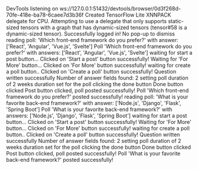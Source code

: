 DevTools listening on ws://127.0.0.1:51432/devtools/browser/0d3f268d-70fe-418e-ba78-6caee7d3b36f
Created TensorFlow Lite XNNPACK delegate for CPU.
Attempting to use a delegate that only supports static-sized tensors with a graph that has dynamic-sized tensors (tensor#58 is a dynamic-sized tensor).
Successfully logged in!
No pop-up to dismiss
reading poll:  'Which front-end framework do you prefer?'  with answer: ['React', 'Angular', 'Vue.js', 'Svelte']
Poll 'Which front-end framework do you prefer?' with answers: ['React', 'Angular', 'Vue.js', 'Svelte']
waiting for start a post button...
Clicked on 'Start a post' button successfully!
Waiting for 'For More' button...
Clicked on 'For More' button successfully!
waiting for create a poll button..
Clicked on 'Create a poll' button successfully!
Question written successfully
Number of answer fields found: 2
setting poll duration of 2 weeks
duration set for the poll
clicking the done button
Done button clicked
Post button clicked, poll posted successfully!
Poll 'Which front-end framework do you prefer?' posted successfully!
reading poll:  'What is your favorite back-end framework?'  with answer: ['Node.js', 'Django', 'Flask', 'Spring Boot']
Poll 'What is your favorite back-end framework?' with answers: ['Node.js', 'Django', 'Flask', 'Spring Boot']
waiting for start a post button...
Clicked on 'Start a post' button successfully!
Waiting for 'For More' button...
Clicked on 'For More' button successfully!
waiting for create a poll button..
Clicked on 'Create a poll' button successfully!
Question written successfully
Number of answer fields found: 2
setting poll duration of 2 weeks
duration set for the poll
clicking the done button
Done button clicked
Post button clicked, poll posted successfully!
Poll 'What is your favorite back-end framework?' posted successfully!
